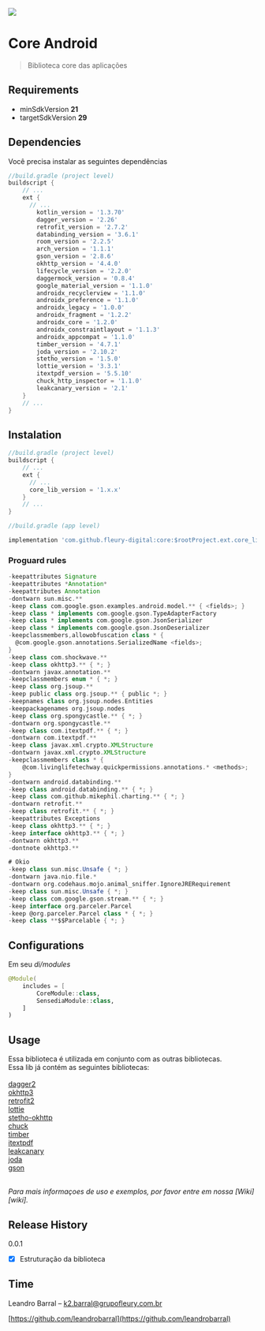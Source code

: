 [![](https://jitpack.io/v/fleury-digital/resultados-de-exames-android.svg)](https://jitpack.io/private#fleury-digital/core)

# Core Android

> Biblioteca core das aplicações

## Requirements

- minSdkVersion **21**
- targetSdkVersion **29**


## Dependencies

Você precisa instalar as seguintes dependências

```groovy
//build.gradle (project level)
buildscript {
    // ...
    ext {
      // ...
        kotlin_version = '1.3.70'
        dagger_version = '2.26'
        retrofit_version = '2.7.2'
        databinding_version = '3.6.1'
        room_version = '2.2.5'
        arch_version = '1.1.1'
        gson_version = '2.8.6'
        okhttp_version = '4.4.0'
        lifecycle_version = '2.2.0'
        daggermock_version = '0.8.4'
        google_material_version = '1.1.0'
        androidx_recyclerview = '1.1.0'
        androidx_preference = '1.1.0'
        androidx_legacy = '1.0.0'
        androidx_fragment = '1.2.2'
        androidx_core = '1.2.0'
        androidx_constraintlayout = '1.1.3'
        androidx_appcompat = '1.1.0'
        timber_version = '4.7.1'
        joda_version = '2.10.2'
        stetho_version = '1.5.0'
        lottie_version = '3.3.1'
        itextpdf_version = '5.5.10'
        chuck_http_inspector = '1.1.0'
        leakcanary_version = '2.1'
    }
    // ...
}
```


## Instalation

```groovy
//build.gradle (project level)
buildscript {
    // ...
    ext {
      // ...
      core_lib_version = '1.x.x'
    }
    // ...
}
```

```groovy
//build.gradle (app level)

implementation 'com.github.fleury-digital:core:$rootProject.ext.core_lib_version'
```

### Proguard rules

```groovy
-keepattributes Signature
-keepattributes *Annotation*
-keepattributes Annotation
-dontwarn sun.misc.**
-keep class com.google.gson.examples.android.model.** { <fields>; }
-keep class * implements com.google.gson.TypeAdapterFactory
-keep class * implements com.google.gson.JsonSerializer
-keep class * implements com.google.gson.JsonDeserializer
-keepclassmembers,allowobfuscation class * {
  @com.google.gson.annotations.SerializedName <fields>;
}
-keep class com.shockwave.**
-keep class okhttp3.** { *; }
-dontwarn javax.annotation.**
-keepclassmembers enum * { *; }
-keep class org.jsoup.**
-keep public class org.jsoup.** { public *; }
-keepnames class org.jsoup.nodes.Entities
-keeppackagenames org.jsoup.nodes
-keep class org.spongycastle.** { *; }
-dontwarn org.spongycastle.**
-keep class com.itextpdf.** { *; }
-dontwarn com.itextpdf.**
-keep class javax.xml.crypto.XMLStructure
-dontwarn javax.xml.crypto.XMLStructure
-keepclassmembers class * {
    @com.livinglifetechway.quickpermissions.annotations.* <methods>;
}
-dontwarn android.databinding.**
-keep class android.databinding.** { *; }
-keep class com.github.mikephil.charting.** { *; }
-dontwarn retrofit.**
-keep class retrofit.** { *; }
-keepattributes Exceptions
-keep class okhttp3.** { *; }
-keep interface okhttp3.** { *; }
-dontwarn okhttp3.**
-dontnote okhttp3.**

# Okio
-keep class sun.misc.Unsafe { *; }
-dontwarn java.nio.file.*
-dontwarn org.codehaus.mojo.animal_sniffer.IgnoreJRERequirement
-keep class sun.misc.Unsafe { *; }
-keep class com.google.gson.stream.** { *; }
-keep interface org.parceler.Parcel
-keep @org.parceler.Parcel class * { *; }
-keep class **$$Parcelable { *; }
```

## Configurations

Em seu *di/modules*

```kotlin
@Module(
    includes = [
        CoreModule::class,
        SensediaModule::class,
    ]
)
```

## Usage

Essa biblioteca é utilizada em conjunto com as outras bibliotecas. <br />
Essa lib já contém as seguintes bibliotecas: <br /><br />
[dagger2](https://github.com/google/dagger)<br />
[okhttp3](https://github.com/square/okhttp)<br />
[retrofit2](https://github.com/square/retrofit)<br />
[lottie](https://github.com/airbnb/lottie-android)<br />
[stetho-okhttp](https://github.com/facebook/stetho)<br />
[chuck](https://github.com/jgilfelt/chuck)<br />
[timber](https://github.com/JakeWharton/timber) <br />
[itextpdf](https://github.com/itext/itextpdf)<br />
[leakcanary](https://github.com/square/leakcanary)<br />
[joda](https://github.com/JodaOrg/joda-time)<br />
[gson](https://github.com/google/gson)<br /><br />

_Para mais informaçoes de uso e exemplos, por favor entre em nossa [Wiki][wiki]._

## Release History

0.0.1

- [x] Estruturação da biblioteca

## Time

Leandro Barral – k2.barral@grupofleury.com.br

[https://github.com/leandrobarral](https://github.com/leandrobarral)
